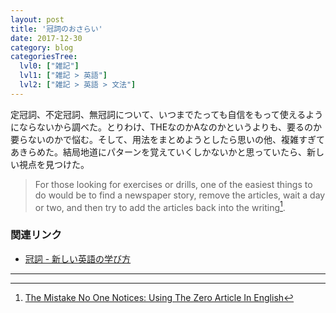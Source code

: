 ```yaml
---
layout: post
title: '冠詞のおさらい'
date: 2017-12-30
category: blog
categoriesTree:
  lvl0: ["雑記"]
  lvl1: ["雑記 > 英語"]
  lvl2: ["雑記 > 英語 > 文法"]
---
```

定冠詞、不定冠詞、無冠詞について、いつまでたっても自信をもって使えるようにならないから調べた。とりわけ、THEなのかAなのかというよりも、要るのか要らないのかで悩む。そして、用法をまとめようとしたら思いの他、複雑すぎてあきらめた。結局地道にパターンを覚えていくしかないかと思っていたら、新しい視点を見つけた。

> For those looking for exercises or drills, one of the easiest things to do would be to find a newspaper story, remove the articles, wait a day or two, and then try to add the articles back into the writing[^fn1].

### 関連リンク

* [冠詞 - 新しい英語の学び方](https://sites.google.com/site/newwaytostudyenglish/1/043)

---
[^fn1]:[The Mistake No One Notices: Using The Zero Article In English](https://www.italki.com/article/1003/The-Mistake-No-One-Notices:-Using-The-Zero-Article-In-English)
